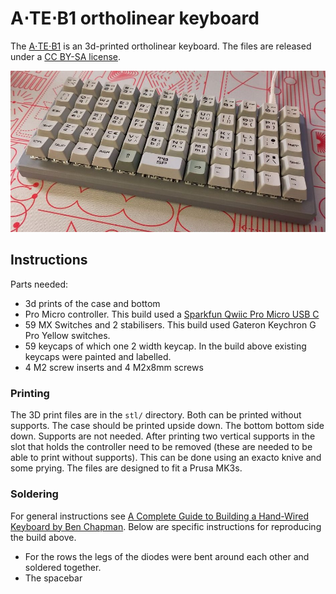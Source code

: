 
A⋅TE⋅B1 ortholinear keyboard
=====================================================

The [A⋅TE⋅B1](b1/) is an 3d-printed ortholinear keyboard. The files are released
under a [CC BY-SA license](https://creativecommons.org/licenses/by-sa/4.0/).

![Photo of ATE-B1 keyboard](photos/xs/ate-b1.jpg)





Instructions
---------------------------------------------------------

Parts needed:

- 3d prints of the case and bottom
- Pro Micro controller. This build used a [Sparkfun Qwiic Pro Micro USB
  C](https://www.sparkfun.com/products/15795)
- 59 MX Switches and 2 stabilisers. This build used Gateron Keychron G Pro
  Yellow switches.
- 59 keycaps of which one 2 width keycap. In the build above existing keycaps
  were painted and labelled.
- 4 M2 screw inserts and 4 M2x8mm screws

### Printing

The 3D print files are in the `stl/` directory. Both can be printed without
supports. The case should be printed upside down. The bottom bottom side down.
Supports are not needed. After printing two vertical supports in the slot that
holds the controller need to be removed (these are needed to be able to print
without supports). This can be done using an exacto knive and some prying. The
files are designed to fit a Prusa MK3s. 


### Soldering

For general instructions see [A Complete Guide to Building a Hand-Wired Keyboard
by Ben
Chapman](https://www.crackedthecode.co/a-complete-guide-to-building-a-hand-wired-keyboard/). 
Below are specific instructions for reproducing the build above.

- For the rows the legs of the diodes were bent around each other and soldered
  together.
- The spacebar 


